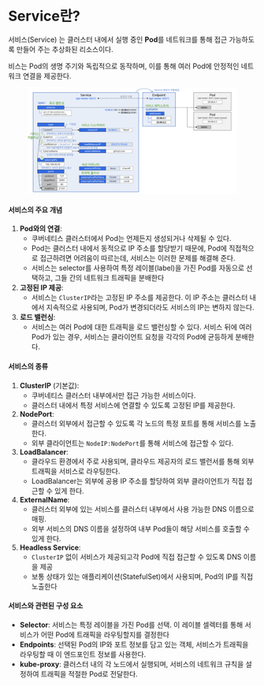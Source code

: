 # Service란?

서비스(Service) 는 클러스터 내에서 실행 중인 **Pod**를 네트워크를 통해 접근 가능하도록 만들어 주는 추상화된 리소스이다.

비스는 Pod의 생명 주기와 독립적으로 동작하며, 이를 통해 여러 Pod에 안정적인 네트워크 연결을 제공한다.

<figure><img src="../../../.gitbook/assets/image (1).png" alt=""><figcaption></figcaption></figure>

#### 서비스의 주요 개념

1. **Pod와의 연결**:
   * 쿠버네티스 클러스터에서 Pod는 언제든지 생성되거나 삭제될 수 있다.&#x20;
   * Pod는 클러스터 내에서 동적으로 IP 주소를 할당받기 때문에, Pod에 직접적으로 접근하려면 어려움이 따르는데, 서비스는 이러한 문제를 해결해 준다.
   * 서비스는 selector를 사용하여 특정 레이블(label)을 가진 Pod를 자동으로 선택하고, 그들 간의 네트워크 트래픽을 분배한다
2. **고정된 IP 제공**:
   * 서비스는 `ClusterIP`라는 고정된 IP 주소를 제공한다. 이 IP 주소는 클러스터 내에서 지속적으로 사용되며, Pod가 변경되더라도 서비스의 IP는 변하지 않는다.
3. **로드 밸런싱**:
   * 서비스는 여러 Pod에 대한 트래픽을 로드 밸런싱할 수 있다. 서비스 뒤에 여러 Pod가 있는 경우, 서비스는 클라이언트 요청을 각각의 Pod에 균등하게 분배한다.

#### 서비스의 종류

1. **ClusterIP** (기본값):
   * 쿠버네티스 클러스터 내부에서만 접근 가능한 서비스이다.&#x20;
   * 클러스터 내에서 특정 서비스에 연결할 수 있도록 고정된 IP를 제공한다.
2. **NodePort**:
   * 클러스터 외부에서 접근할 수 있도록 각 노드의 특정 포트를 통해 서비스를 노출한다.&#x20;
   * 외부 클라이언트는 `NodeIP:NodePort`를 통해 서비스에 접근할 수 있다.
3. **LoadBalancer**:
   * 클라우드 환경에서 주로 사용되며, 클라우드 제공자의 로드 밸런서를 통해 외부 트래픽을 서비스로 라우팅한다. &#x20;
   * LoadBalancer는 외부에 공용 IP 주소를 할당하여 외부 클라이언트가 직접 접근할 수 있게 한다.
4. **ExternalName**:
   * 클러스터 외부에 있는 서비스를 클러스터 내부에서 사용 가능한 DNS 이름으로 매핑.&#x20;
   * 외부 서비스의 DNS 이름을 설정하여 내부 Pod들이 해당 서비스를 호출할 수 있게 한다.
5. **Headless Service**:
   * `ClusterIP` 없이 서비스가 제공되고각 Pod에 직접 접근할 수 있도록 DNS 이름을 제공&#x20;
   * 보통 상태가 있는 애플리케이션(StatefulSet)에서 사용되며, Pod의 IP를 직접 노출한다

#### 서비스와 관련된 구성 요소

* **Selector**: 서비스는 특정 레이블을 가진 Pod를 선택. 이 레이블 셀렉터를 통해 서비스가 어떤 Pod에 트래픽을 라우팅할지를 결정한다
* **Endpoints**: 선택된 Pod의 IP와 포트 정보를 담고 있는 객체, 서비스가 트래픽을 라우팅할 때 이 엔드포인트 정보를 사용한다.
* **kube-proxy**: 클러스터 내의 각 노드에서 실행되며, 서비스의 네트워크 규칙을 설정하여 트래픽을 적절한 Pod로 전달한다.

